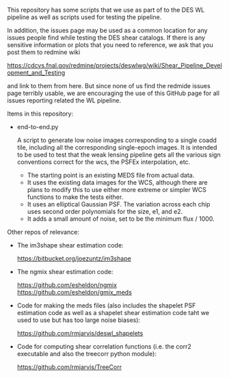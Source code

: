 This repository has some scripts that we use as part of to the DES WL pipeline
as well as scripts used for testing the pipeline.

In addition, the issues page may be used as a common location for any issues
people find while testing the DES shear catalogs.  If there is any sensitive
information or plots that you need to reference, we ask that you post them to
redmine wiki

https://cdcvs.fnal.gov/redmine/projects/deswlwg/wiki/Shear_Pipeline_Development_and_Testing

and link to them from here.  But since none of us find the redmide issues page 
terribly usable, we are encouraging the use of this GitHub page for all issues
reporting related the WL pipeline.



Items in this repository:

- end-to-end.py

  A script to generate low noise images corresponding to a single coadd tile,
  including all the corresponding single-epoch images.  It is intended to be 
  used to test that the weak lensing pipeline gets all the various sign 
  conventions correct for the wcs, the PSFEx interpolation, etc.

  - The starting point is an existing MEDS file from actual data.
  - It uses the existing data images for the WCS, although there are plans to 
    modify this to use either more extreme or simpler WCS functions to make the 
    tests either.
  - It uses an elliptical Gaussian PSF.  The variation across each chip uses 
    second order polynomials for the size, e1, and e2.
  - It adds a small amount of noise, set to be the minimum flux / 1000.


Other repos of relevance:

- The im3shape shear estimation code:

   https://bitbucket.org/joezuntz/im3shape

- The ngmix shear estimation code: 

   https://github.com/esheldon/ngmix
   https://github.com/esheldon/gmix_meds

- Code for making the meds files (also includes the shapelet PSF estimation code
  as well as a shapelet shear estimation code taht we used to use but has too
  large noise biases):

   https://github.com/rmjarvis/deswl_shapelets

- Code for computing shear correlation functions (i.e. the corr2 executable
  and also the treecorr python module):

   https://github.com/rmjarvis/TreeCorr
